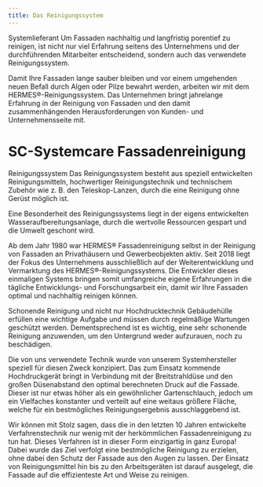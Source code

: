 ```yaml
---
title: Das Reinigungssystem
---
```


Systemlieferant
Um Fassaden nachhaltig und langfristig porentief zu reinigen, ist nicht nur viel Erfahrung seitens des Unternehmens und der durchführenden Mitarbeiter entscheidend, sondern auch das verwendete Reinigungssystem.

Damit Ihre Fassaden lange sauber bleiben und vor einem umgehenden neuen Befall durch Algen oder Pilze bewahrt werden, arbeiten wir mit dem HERMES®-Reinigungssystem. Das Unternehmen bringt jahrelange Erfahrung in der Reinigung von Fassaden und den damit zusammenhängenden Herausforderungen von Kunden- und Unternehmensseite mit.

# SC-Systemcare Fassadenreinigung

Reinigungssystem​
Das Reinigungssystem besteht aus speziell entwickelten Reinigungsmitteln, hochwertiger Reinigungstechnik und technischem Zubehör wie z. B. den Teleskop-Lanzen, durch die eine Reinigung ohne Gerüst möglich ist.

Eine Besonderheit des Reinigungssystems liegt in der eigens entwickelten Wasseraufbereitungsanlage, durch die wertvolle Ressourcen gespart und die Umwelt geschont wird.

Ab dem Jahr 1980 war HERMES® Fassadenreinigung selbst in der Reinigung von Fassaden an Privathäusern und Gewerbeobjekten aktiv. Seit 2018 liegt der Fokus des Unternehmens ausschließlich auf der Weiterentwicklung und Vermarktung des HERMES®-Reinigungssystems. Die Entwickler dieses einmaligen Systems bringen somit umfangreiche eigene Erfahrungen in die tägliche Entwicklungs- und Forschungsarbeit ein, damit wir Ihre Fassaden optimal und nachhaltig reinigen können.

Schonende Reinigung und nicht nur Hochdrucktechnik​​
Gebäudehülle erfüllen eine wichtige Aufgabe und müssen durch regelmäßige Wartungen geschützt werden. Dementsprechend ist es wichtig, eine sehr schonende Reinigung anzuwenden, um den Untergrund weder aufzurauen, noch zu beschädigen.

Die von uns verwendete Technik wurde von unserem Systemhersteller speziell für diesen Zweck konzipiert. Das zum Einsatz kommende Hochdruckgerät bringt in Verbindung mit der Breitstrahldüse und den großen Düsenabstand den optimal berechneten Druck auf die Fassade. Dieser ist nur etwas höher als ein gewöhnlicher Gartenschlauch, jedoch um ein Vielfaches konstanter und verteilt auf eine weitaus größere Fläche, welche für ein bestmögliches Reinigungsergebnis ausschlaggebend ist.

Wir können mit Stolz sagen, dass die in den letzten 10 Jahren entwickelte Verfahrenstechnik nur wenig mit der herkömmlichen Fassadenreinigung zu tun hat. Dieses Verfahren ist in dieser Form einzigartig in ganz Europa! Dabei wurde das Ziel verfolgt eine bestmögliche Reinigung zu erzielen, ohne dabei den Schutz der Fassade aus den Augen zu lassen. Der Einsatz von Reinigungsmittel hin bis zu den Arbeitsgeräten ist darauf ausgelegt, die Fassade auf die effizienteste Art und Weise zu reinigen.
